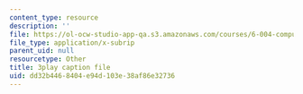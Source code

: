 ```yaml
---
content_type: resource
description: ''
file: https://ol-ocw-studio-app-qa.s3.amazonaws.com/courses/6-004-computation-structures-spring-2017/dd32b4468404e94d103e38af86e32736_UDow47-q5KI.srt
file_type: application/x-subrip
parent_uid: null
resourcetype: Other
title: 3play caption file
uid: dd32b446-8404-e94d-103e-38af86e32736
---
```

